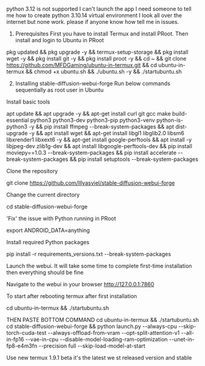 python 3.12 is not supported I can't launch the
app I need someone to tell me how to create python 3.10.14 virtual environment I look all over the internet but none work. please if anyone know how tell me in issues.

1. Prerequisites
First you have to install Termux and install PRoot. Then install and login to Ubuntu in PRoot


pkg updated && pkg upgrade -y && termux-setup-storage &&
pkg install wget -y && pkg install git -y && pkg install proot -y &&
cd ~ && git clone https://github.com/MFDGaming/ubuntu-in-termux.git && cd ubuntu-in-termux && chmod +x ubuntu.sh && ./ubuntu.sh -y && ./startubuntu.sh 

2. Installing stable-diffusion-webui-forge
Run below commands sequentially as root user in Ubuntu

Install basic tools

apt update && apt upgrade -y && apt-get install curl git gcc make build-essential python3 python3-dev python3-pip python3-venv python-is-python3 -y && pip install ffmpeg --break-system-packages && apt dist-upgrade -y && apt install wget && apt-get install libgl1 libglib2.0 libsm6 libxrender1 libxext6 -y && apt-get install google-perftools && apt install -y libjpeg-dev zlib1g-dev && apt install libgoogle-perftools-dev && pip install moviepy==1.0.3 --break-system-packages && pip install accelerate --break-system-packages && pip install setuptools --break-system-packages

Clone the repository

git clone https://github.com/lllyasviel/stable-diffusion-webui-forge



Change the current directory

cd stable-diffusion-webui-forge


'Fix' the issue with Python running in PRoot

export ANDROID_DATA=anything 

Install required Python packages

pip install -r requirements_versions.txt --break-system-packages

Launch the webui. It will take some time to complete first-time installation then everything should be fine

Navigate to the webui in your browser
http://127.0.0.1:7860 

To start after rebooting termux after first installation 

cd ubuntu-in-termux && ./startubuntu.sh

THEN PASTE BOTTOM COMMAND 
cd ubuntu-in-termux && ./startubuntu.sh
cd stable-diffusion-webui-forge && python launch.py --always-cpu --skip-torch-cuda-test --always-offload-from-vram --opt-split-attention-v1 --all-in-fp16 --vae-in-cpu --disable-model-loading-ram-optimization --unet-in-fp8-e4m3fn --precision full --skip-load-model-at-start

Use new termux 1.9.1 beta it's the latest we st released version and stable


